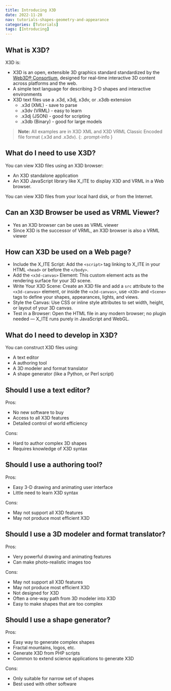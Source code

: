 ```yaml
---
title: Introducing X3D
date: 2022-11-28
nav: tutorials-shapes-geometry-and-appearance
categories: [Tutorials]
tags: [Introducing]
---
```

## What is X3D?

X3D is:

- X3D is an open, extensible 3D graphics standard standardized by the [Web3D® Consortium](https://www.web3d.org), designed for real-time interactive 3D content across platforms and the web.
- A simple text language for describing 3-D shapes and interactive environments
- X3D text files use a .x3d, x3dj, x3dv, or .x3db extension
  - .x3d (XML) - save to parse
  - .x3dv (VRML) - easy to learn
  - .x3dj (JSON) - good for scripting
  - .x3db (Binary) - good for large models

>**Note:** All examples are in X3D XML and X3D VRML Classic Encoded file format (.x3d and .x3dv).
{: .prompt-info }

## What do I need to use X3D?

You can view X3D files using an X3D browser:

- An X3D standalone application
- An X3D JavaScript library like X_ITE to display X3D and VRML in a Web browser.

You can view X3D files from your local hard disk, or from the Internet.

## Can an X3D Browser be used as VRML Viewer?

- Yes an X3D browser can be uses as VRML viewer
- Since X3D is the successor of VRML, an X3D browser is also a VRML viewer

## How can X3D be used on a Web page?

- Include the X_ITE Script: Add the `<script>` tag linking to X_ITE in your HTML `<head>` or before the `</body>`.
- Add the `<x3d-canvas>` Element: This custom element acts as the rendering surface for your 3D scene.
- Write Your X3D Scene: Create an X3D file and add a `src` attribute to the `<x3d-canvas>` element, or inside the `<x3d-canvas>`, use `<X3D>` and `<Scene>` tags to define your shapes, appearances, lights, and views.
- Style the Canvas: Use CSS or inline style attributes to set width, height, or layout of your 3D canvas.
- Test in a Browser: Open the HTML file in any modern browser; no plugin needed — X_ITE runs purely in JavaScript and WebGL.

## What do I need to develop in X3D?

You can construct X3D files using:

- A text editor
- A authoring tool
- A 3D modeler and format translator
- A shape generator (like a Python, or Perl script)

## Should I use a text editor?

Pros:

- No new software to buy
- Access to all X3D features
- Detailed control of world efficiency

Cons:

- Hard to author complex 3D shapes
- Requires knowledge of X3D syntax

## Should I use a authoring tool?

Pros:

- Easy 3-D drawing and animating user interface
- Little need to learn X3D syntax

Cons:

- May not support all X3D features
- May not produce most efficient X3D

## Should I use a 3D modeler and format translator?

Pros:

- Very powerful drawing and animating features
- Can make photo-realistic images too

Cons:

- May not support all X3D features
- May not produce most efficient X3D
- Not designed for X3D
- Often a one-way path from 3D modeler into X3D
- Easy to make shapes that are too complex

## Should I use a shape generator?

Pros:

- Easy way to generate complex shapes
- Fractal mountains, logos, etc.
- Generate X3D from PHP scripts
- Common to extend science applications to generate X3D

Cons:

- Only suitable for narrow set of shapes
- Best used with other software
